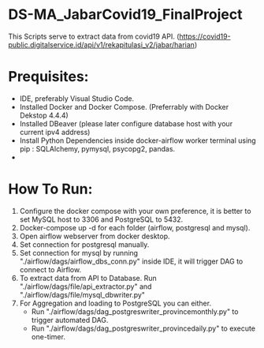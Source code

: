 # DS-MA_JabarCovid19_FinalProject

This Scripts serve to extract data from covid19 API. 
(https://covid19-public.digitalservice.id/api/v1/rekapitulasi_v2/jabar/harian)

# Prequisites:

- IDE, preferably Visual Studio Code.
- Installed Docker and Docker Compose. (Preferrably with Docker Dekstop 4.4.4)
- Installed DBeaver (please later configure database host with your current ipv4 address)
- Install Python Dependencies inside docker-airflow worker terminal using pip : SQLAlchemy, pymysql, psycopg2, pandas.
- 

# How To Run:

1. Configure the docker compose with your own preference, it is better to set MySQL host to 3306 and PostgreSQL to 5432.
2. Docker-compose up -d for each folder (airflow, postgresql and mysql).
3. Open airflow webserver from docker desktop.
4. Set connection for postgresql manually.
5. Set connection for mysql by running "./airflow/dags/airflow_dbs_conn.py" inside IDE, it will trigger DAG to connect to Airflow.
6. To extract data from API to Database.
   Run "./airflow/dags/file/api_extractor.py" and "./airflow/dags/file/mysql_dbwriter.py"
7. For Aggregation and loading to PostgreSQL you can either.
   - Run "./airflow/dags/dag_postgreswriter_provincemonthly.py" to trigger automated DAG.
   - Run "./airflow/dags/dag_postgreswriter_provincedaily.py" to execute one-timer.
